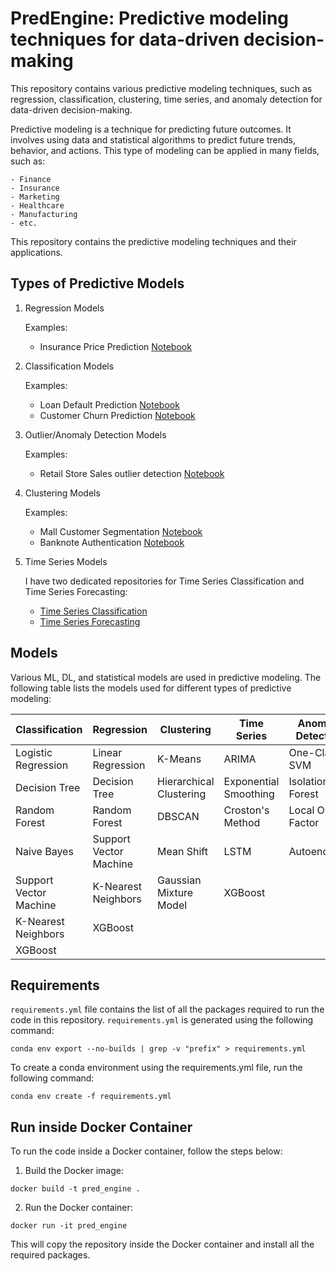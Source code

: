 # PredEngine: Predictive modeling techniques for data-driven decision-making

This repository contains various predictive modeling techniques, such as regression, classification, clustering, time series, and anomaly detection for data-driven decision-making.

Predictive modeling is a technique for predicting future outcomes. It involves using data and statistical algorithms to predict future trends, behavior, and actions. This type of modeling can be applied in many fields, such as:

    - Finance
    - Insurance
    - Marketing
    - Healthcare
    - Manufacturing
    - etc. 

This repository contains the predictive modeling techniques and their applications.

## Types of Predictive Models
    
1. Regression Models

    Examples:
    - Insurance Price Prediction [Notebook](regression/InsurancePricePrediction.ipynb)

2. Classification Models
    
    Examples:
    - Loan Default Prediction [Notebook](classification/LoanDefaultPred.ipynb)
    - Customer Churn Prediction [Notebook](classification/LoanDefaultPred.ipynb)

3. Outlier/Anomaly Detection Models
    
    Examples:
    - Retail Store Sales outlier detection [Notebook](anomaly-outliers_detection/RetailStoreSales.ipynb)

4. Clustering Models
        
    Examples:
    - Mall Customer Segmentation [Notebook](clustering/MallCustomerSegmentation.ipynb)
    - Banknote Authentication [Notebook](clustering/BanknoteAuthentication.ipynb)   

5. Time Series Models

    I have two dedicated repositories for Time Series Classification and Time Series Forecasting:

    - [Time Series Classification](https://github.com/mijanr/AutoTSFlow)
    - [Time Series Forecasting](https://github.com/mijanr/ForecastFlow)

## Models

Various ML, DL, and statistical models are used in predictive modeling. The following table lists the models used for different types of predictive modeling:


| **Classification** | **Regression** | **Clustering** | **Time Series** | **Anomaly Detection** |
|--------------------|----------------|----------------|-----------------|-----------------------|
| Logistic Regression| Linear Regression| K-Means | ARIMA | One-Class SVM |
| Decision Tree | Decision Tree | Hierarchical Clustering | Exponential Smoothing | Isolation Forest |
| Random Forest | Random Forest | DBSCAN | Croston's Method | Local Outlier Factor |
| Naive Bayes | Support Vector Machine | Mean Shift | LSTM | Autoencoder |
| Support Vector Machine | K-Nearest Neighbors | Gaussian Mixture Model | XGBoost | |
| K-Nearest Neighbors | XGBoost | | | |
| XGBoost | | | | |



## Requirements
`requirements.yml` file contains the list of all the packages required to run the code in this repository. `requirements.yml` is generated using the following command:

```
conda env export --no-builds | grep -v "prefix" > requirements.yml
```

To create a conda environment using the requirements.yml file, run the following command:

```
conda env create -f requirements.yml
```

## Run inside Docker Container
To run the code inside a Docker container, follow the steps below:

1. Build the Docker image:
```
docker build -t pred_engine .
```

2. Run the Docker container:
```
docker run -it pred_engine
```

This will copy the repository inside the Docker container and install all the required packages.

